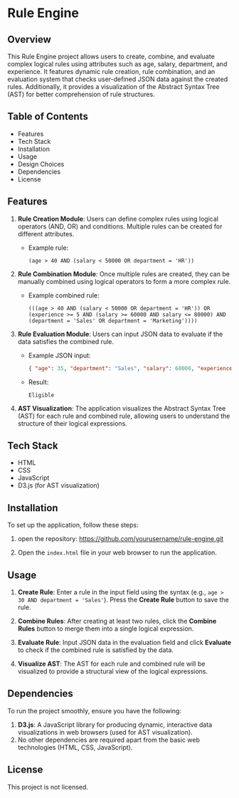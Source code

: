 # Rule Engine

## Overview

This Rule Engine project allows users to create, combine, and evaluate complex logical rules using attributes such as age, salary, department, and experience. It features dynamic rule creation, rule combination, and an evaluation system that checks user-defined JSON data against the created rules. Additionally, it provides a visualization of the Abstract Syntax Tree (AST) for better comprehension of rule structures.

## Table of Contents

- Features
- Tech Stack
- Installation
- Usage
- Design Choices
- Dependencies
- License

## Features

1. **Rule Creation Module**: Users can define complex rules using logical operators (AND, OR) and conditions. Multiple rules can be created for different attributes.
   - Example rule:
     ```
     (age > 40 AND (salary < 50000 OR department = 'HR'))
     ```

2. **Rule Combination Module**: Once multiple rules are created, they can be manually combined using logical operators to form a more complex rule.
   - Example combined rule:
     ```
     (((age > 40 AND (salary < 50000 OR department = 'HR')) OR (experience >= 5 AND (salary >= 60000 AND salary <= 80000) AND (department = 'Sales' OR department = 'Marketing'))))
     ```

3. **Rule Evaluation Module**: Users can input JSON data to evaluate if the data satisfies the combined rule.
   - Example JSON input:
     ```json
     { "age": 35, "department": "Sales", "salary": 60000, "experience": 3 }
     ```
   - Result:
     ```
     Eligible
     ```

4. **AST Visualization**: The application visualizes the Abstract Syntax Tree (AST) for each rule and combined rule, allowing users to understand the structure of their logical expressions.

## Tech Stack

- HTML
- CSS
- JavaScript
- D3.js (for AST visualization)

## Installation

To set up the application, follow these steps:

1. open the repository:
   https://github.com/yourusername/rule-engine.git

2. Open the `index.html` file in your web browser to run the application.

## Usage

1. **Create Rule**: Enter a rule in the input field using the syntax (e.g., `age > 30 AND department = 'Sales'`). Press the **Create Rule** button to save the rule.

2. **Combine Rules**: After creating at least two rules, click the **Combine Rules** button to merge them into a single logical expression.

3. **Evaluate Rule**: Input JSON data in the evaluation field and click **Evaluate** to check if the combined rule is satisfied by the data.

4. **Visualize AST**: The AST for each rule and combined rule will be visualized to provide a structural view of the logical expressions.

## Dependencies

To run the project smoothly, ensure you have the following:

1. **D3.js**: A JavaScript library for producing dynamic, interactive data visualizations in web browsers (used for AST visualization).
2. No other dependencies are required apart from the basic web technologies (HTML, CSS, JavaScript).

## License

This project is not licensed.